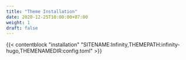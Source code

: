 ```yaml
---
title: "Theme Installation"
date: 2020-12-25T10:00:00+07:00
weight: 1
draft: false
---
```


{{< contentblock "installation" "SITENAME:Infinity,THEMEPATH:infinity-hugo,THEMENAMEDIR:config.toml" >}}


